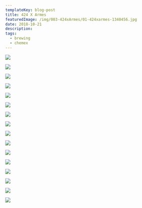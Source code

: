 ```yaml
---
templateKey: blog-post
title: 424 X Armes
featuredImage: /img/003-424xArmes/01-424xarmes-1340456.jpg
date: 2018-10-21
description: 
tags:
  - brewing
  - chemex
---
```

![](/img/003-424xArmes/01-424xarmes-1340456.jpg)

![](/img/003-424xArmes/02-424xarmes-1340521.jpg)

![](/img/003-424xArmes/03-424xarmes-1340557.jpg)

![](/img/003-424xArmes/04-424xarmes-1340739.jpg)

![](/img/003-424xArmes/05-424xarmes-1340670.jpg)

![](/img/003-424xArmes/06-424xarmes-1340434.jpg)

![](/img/003-424xArmes/07-424xarmes-1340442.jpg)

![](/img/003-424xArmes/08-424xarmes-1340631.jpg)

![](/img/003-424xArmes/09-424xarmes-1340660.jpg)

![](/img/003-424xArmes/10-424xarmes-1340652.jpg)

![](/img/003-424xArmes/11-424xarmes-1340602.jpg)

![](/img/003-424xArmes/12-424xarmes-1340625.jpg)

![](/img/003-424xArmes/13-424_armes_120film-12.jpg)

![](/img/003-424xArmes/14-424xarmes-1340704.jpg)

![](/img/003-424xArmes/15-424xarmes-1340709.jpg)

![](/img/003-424xArmes/16-424xarmes-1340765.jpg)
